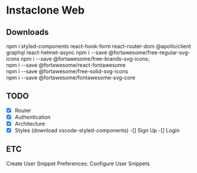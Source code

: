 # Instaclone Web

## Downloads
npm i styled-components react-hook-form react-router-dom @apollo/client graphql react-helmet-async
npm i --save @fortawesome/free-regular-svg-icons
npm i --save @fortawesome/free-brands-svg-icons;  
npm i --save @fortawesome/react-fontawesome       
npm i --save @fortawesome/free-solid-svg-icons    
npm i --save @fortawesome/fontawesome-svg-core    

## TODO
-[x] Router
-[x] Authentication
-[x] Architecture
-[x] Styles (download vscode-styled-components)
-[] Sign Up
-[] Login

## ETC
Create User Snippet
Preferences: Configure User Snippets
